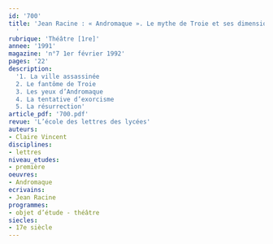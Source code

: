 ```yaml
---
id: '700'
title: 'Jean Racine : « Andromaque ». Le mythe de Troie et ses dimensions passionnelles
  '
rubrique: 'Théâtre [1re]'
annee: '1991'
magazine: 'n°7 1er février 1992'
pages: '22'
description: 
  '1. La ville assassinée
  2. Le fantôme de Troie
  3. Les yeux d’Andromaque
  4. La tentative d’exorcisme
  5. La résurrection'
article_pdf: '700.pdf'
revue: 'L’école des lettres des lycées'
auteurs:
- Claire Vincent
disciplines:
- lettres
niveau_etudes:
- première
oeuvres:
- Andromaque
ecrivains:
- Jean Racine
programmes:
- objet d’étude - théâtre
siecles:
- 17e siècle
---
```

